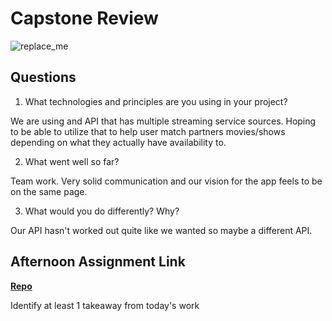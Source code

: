 # Capstone Review

![replace_me](https://codeworks.blob.core.windows.net/public/assets/img/illustrations/placeholder.svg)

## Questions

1. What technologies and principles are you using in your project?

We are using and API that has multiple streaming service sources. Hoping to be able to utilize that to help user match partners movies/shows depending on what they actually have availability to.

2. What went well so far?

Team work. Very solid communication and our vision for the app feels to be on the same page.

3. What would you do differently? Why?

Our API hasn't worked out quite like we wanted so maybe a different API.

## Afternoon Assignment Link

**[Repo](https://github.com/JeradeaSimmons/<ASSIGNMENT_REPO>)**

Identify at least 1 takeaway from today's work

